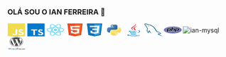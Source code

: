 ### OLÁ SOU O  IAN FERREIRA 👋




  
  <div>
  <div style="display: inline_block">
  <img align="center" alt="ian-Js" height="30" width="40" src="https://raw.githubusercontent.com/devicons/devicon/master/icons/javascript/javascript-plain.svg">
    
  <img align="center" alt="ian-Ts" height="30" width="40" src="https://raw.githubusercontent.com/devicons/devicon/master/icons/typescript/typescript-plain.svg">
    
  <img align="center" alt="ian-React" height="30" width="40" src="https://raw.githubusercontent.com/devicons/devicon/master/icons/react/react-original.svg">
    
  <img align="center" alt="ian-HTML" height="30" width="40" src="https://raw.githubusercontent.com/devicons/devicon/master/icons/html5/html5-original.svg">
    
  <img align="center" alt="ian-CSS" height="30" width="40" src="https://raw.githubusercontent.com/devicons/devicon/master/icons/css3/css3-original.svg">
    
  <img align="center" alt="ian-Python" height="30" width="40" src="https://raw.githubusercontent.com/devicons/devicon/master/icons/python/python-original.svg">
    
  <img align="center" alt="ian-java" height="30" width="40" src="https://raw.githubusercontent.com/devicons/devicon/master/icons/java/java-original.svg">
    
  <img align="center" alt="ian-mysql" height="30" width="40" src="https://raw.githubusercontent.com/devicons/devicon/master/icons/mysql/mysql-original.svg">

 <img align="center" alt="ian-mysql" height="30" width="40" src="https://raw.githubusercontent.com/devicons/devicon/master/icons/php/php-original.svg">

 <img align="center" alt="ian-mysql" height="30" width="40" src="https://raw.githubusercontent.com/devicons/devicon/master/icons/elementor/elementor-original.svg">

  <img align="center" alt="ian-mysql" height="30" width="40" src="https://raw.githubusercontent.com/devicons/devicon/master/icons/wordpress/wordpress-original.svg">
  
  
  
  

    
</div>

  




